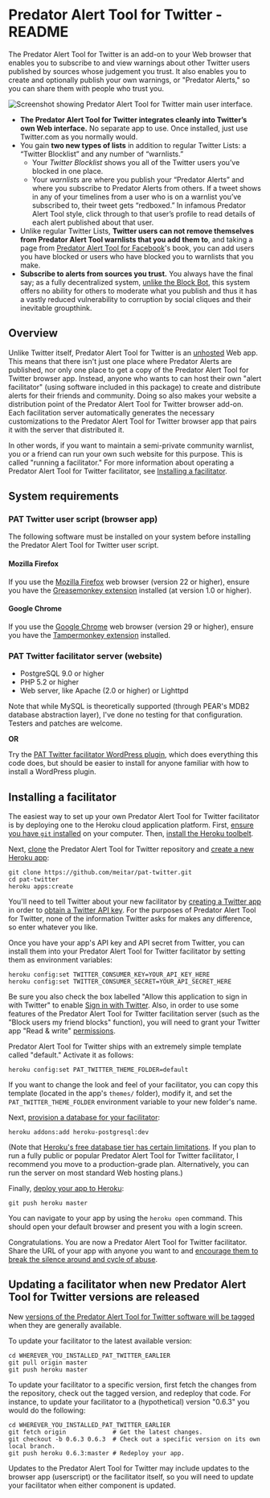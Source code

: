 # Predator Alert Tool for Twitter - README

The Predator Alert Tool for Twitter is an add-on to your Web browser that enables you to subscribe to and view warnings about other Twitter users published by sources whose judgement you trust. It also enables you to create and optionally publish your own warnings, or "Predator Alerts," so you can share them with people who trust you.

![Screenshot showing Predator Alert Tool for Twitter main user interface.](http://maymay.net/blog/wp-content/uploads/2014/05/predator-alert-tool-for-twitter-mockup.png)

* **The Predator Alert Tool for Twitter integrates cleanly into Twitter’s own Web interface.** No separate app to use. Once installed, just use Twitter.com as you normally would.
* You gain **two new types of lists** in addition to regular Twitter Lists: a “Twitter Blocklist” and any number of “warnlists.”
    * Your *Twitter Blocklist* shows you all of the Twitter users you’ve blocked in one place.
    * Your *warnlists* are where you publish your “Predator Alerts” and where you subscribe to Predator Alerts from others. If a tweet shows in any of your timelines from a user who is on a warnlist you’ve subscribed to, their tweet gets “redboxed.” In infamous Predator Alert Tool style, click through to that user’s profile to read details of each alert published about that user.
* Unlike regular Twitter Lists, **Twitter users can not remove themselves from Predator Alert Tool warnlists that you add them to**, and taking a page from [Predator Alert Tool for Facebook](https://github.com/meitar/pat-facebook/#readme)'s book, you can add users you have blocked or users who have blocked you to warnlists that you make.
* **Subscribe to alerts from sources you trust.** You always have the final say; as a fully decentralized system, [unlike the Block Bot](http://days.maybemaimed.com/post/76147235230/brainstorm-predator-alert-tool-for-craigslist), this system offers no ability for others to moderate what you publish and thus it has a vastly reduced vulnerability to corruption by social cliques and their inevitable groupthink.

## Overview

Unlike Twitter itself, Predator Alert Tool for Twitter is an [unhosted](http://unhosted.org/) Web app. This means that there isn't just one place where Predator Alerts are published, nor only one place to get a copy of the Predator Alert Tool for Twitter browser app. Instead, anyone who wants to can host their own "alert facilitator" (using software included in this package) to create and distribute alerts for their friends and community. Doing so also makes your website a distribution point of the Predator Alert Tool for Twitter browser add-on. Each facilitation server automatically generates the necessary customizations to the Predator Alert Tool for Twitter browser app that pairs it with the server that distributed it.

In other words, if you want to maintain a semi-private community warnlist, you or a friend can run your own such website for this purpose. This is called "running a facilitator." For more information about operating a Predator Alert Tool for Twitter facilitator, see [Installing a facilitator](#installing-a-facilitator).

## System requirements

### PAT Twitter user script (browser app)

The following software must be installed on your system before installing the Predator Alert Tool for Twitter user script.

#### Mozilla Firefox

If you use the [Mozilla Firefox](http://getfirefox.com/) web browser (version 22 or higher), ensure you have the [Greasemonkey extension](https://addons.mozilla.org/en-US/firefox/addon/greasemonkey/) installed (at version 1.0 or higher).

#### Google Chrome

If you use the [Google Chrome](https://chrome.google.com/) web browser (version 29 or higher), ensure you have the [Tampermonkey extension](https://chrome.google.com/webstore/detail/tampermonkey/dhdgffkkebhmkfjojejmpbldmpobfkfo) installed.

### PAT Twitter facilitator server (website)

* PostgreSQL 9.0 or higher
* PHP 5.2 or higher
* Web server, like Apache (2.0 or higher) or Lighttpd

Note that while MySQL is theoretically supported (through PEAR's MDB2 database abstraction layer), I've done no testing for that configuration. Testers and patches are welcome.

**OR**

Try the [PAT Twitter facilitator WordPress plugin](https://wordpress.org/plugins/wp-pat-twitter), which does everything this code does, but should be easier to install for anyone familiar with how to install a WordPress plugin.

## Installing a facilitator

The easiest way to set up your own Predator Alert Tool for Twitter facilitator is by deploying one to the Heroku cloud application platform. First, [ensure you have `git` installed](https://help.github.com/articles/set-up-git) on your computer. Then, [install the Heroku toolbelt](https://toolbelt.heroku.com/).

Next, [clone](http://git-scm.com/book/en/Git-Basics-Getting-a-Git-Repository#Cloning-an-Existing-Repository) the Predator Alert Tool for Twitter repository and [create a new Heroku app](https://devcenter.heroku.com/articles/creating-apps):

    git clone https://github.com/meitar/pat-twitter.git
    cd pat-twitter
    heroku apps:create

You'll need to tell Twitter about your new facilitator by [creating a Twitter app](https://twitter.com/login?redirect_after_login=https%3A//apps.twitter.com/app/new) in order to [obtain a Twitter API key](https://dev.twitter.com/docs/faq#7447). For the purposes of Predator Alert Tool for Twitter, none of the information Twitter asks for makes any difference, so enter whatever you like.

Once you have your app's API key and API secret from Twitter, you can install them into your Predator Alert Tool for Twitter facilitator by setting them as environment variables:

    heroku config:set TWITTER_CONSUMER_KEY=YOUR_API_KEY_HERE
    heroku config:set TWITTER_CONSUMER_SECRET=YOUR_API_SECRET_HERE

Be sure you also check the box labelled "Allow this application to sign in with Twitter" to enable [Sign in with Twitter](https://dev.twitter.com/docs/auth/sign-twitter). Also, in order to use some features of the Predator Alert Tool for Twitter facilitation server (such as the "Block users my friend blocks" function), you will need to grant your Twitter app "Read & write" [permissions](https://dev.twitter.com/docs/application-permission-model).

Predator Alert Tool for Twitter ships with an extremely simple template called "default." Activate it as follows:

    heroku config:set PAT_TWITTER_THEME_FOLDER=default

If you want to change the look and feel of your facilitator, you can copy this template (located in the app's `themes/` folder), modify it, and set the `PAT_TWITTER_THEME_FOLDER` environment variable to your new folder's name.

Next, [provision a database for your facilitator](https://devcenter.heroku.com/articles/heroku-postgresql#provisioning-the-add-on):

    heroku addons:add heroku-postgresql:dev

(Note that [Heroku's free database tier has certain limitations](https://devcenter.heroku.com/articles/heroku-postgres-plans). If you plan to run a fully public or popular Predator Alert Tool for Twitter facilitator, I recommend you move to a production-grade plan. Alternatively, you can run the server on most standard Web hosting plans.)

Finally, [deploy your app to Heroku](https://devcenter.heroku.com/articles/git#deploying-code):

    git push heroku master

You can navigate to your app by using the `heroku open` command. This should open your default browser and present you with a login screen.

Congratulations. You are now a Predator Alert Tool for Twitter facilitator. Share the URL of your app with anyone you want to and [encourage them to break the silence around and cycle of abuse](https://github.com/meitar/pat-facebook/wiki/How-to-help).

## Updating a facilitator when new Predator Alert Tool for Twitter versions are released

New [versions of the Predator Alert Tool for Twitter software will be tagged](https://github.com/meitar/pat-twitter/releases) when they are generally available.

To update your facilitator to the latest available version:

    cd WHEREVER_YOU_INSTALLED_PAT_TWITTER_EARLIER
    git pull origin master
    git push heroku master

To update your facilitator to a specific version, first fetch the changes from the repository, check out the tagged version, and redeploy that code. For instance, to update your facilitator to a (hypothetical) version "0.6.3" you would do the following:

    cd WHEREVER_YOU_INSTALLED_PAT_TWITTER_EARLIER
    git fetch origin             # Get the latest changes.
    git checkout -b 0.6.3 0.6.3  # Check out a specific version on its own local branch.
    git push heroku 0.6.3:master # Redeploy your app.

Updates to the Predator Alert Tool for Twitter may include updates to the browser app (userscript) or the facilitator itself, so you will need to update your facilitator when either component is updated.
